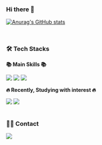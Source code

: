 ### Hi there 👋
<div>
 
[![Anurag's GitHub stats](https://github-readme-stats.vercel.app/api?username=srp0114&show_icons=true\&theme=buefy&title)](https://github.com/srp0114)

</div>
<br/>

### 🛠 Tech Stacks
<p><b>📚 Main Skills 📚</b></p>
<div>
<img src="https://img.shields.io/badge/javascript-F7DF1E.svg?&style=for-the-badge&logo=javascript&logoColor=white"/>
<img src="https://img.shields.io/badge/typescript-3178C6.svg?&style=for-the-badge&logo=typescript&logoColor=white"/>
<img src="https://img.shields.io/badge/react-61DAFB.svg?&style=for-the-badge&logo=react&logoColor=white"/>
</div>
<p/>
<p><b>🔥 Recently, Studying with interest 🔥</b></p>
<div>
<img src="https://img.shields.io/badge/redux-764ABC.svg?&style=for-the-badge&logo=redux&logoColor=white"/>
<img src="https://img.shields.io/badge/vue.js-4FC08D.svg?&style=for-the-badge&logo=vue.js&logoColor=white"/>
</div>
<br/>

### 🧑‍💻 Contact
 <div> 
 <a href=mailto:ksy010114@gmail.com> 
    <img src="https://img.shields.io/badge/Gmail-EA4335?style=for-the-badge&logo=Gmail&logoColor=white&link=mailto:ksy010114@gmail.com"> </a>
 </div> 
